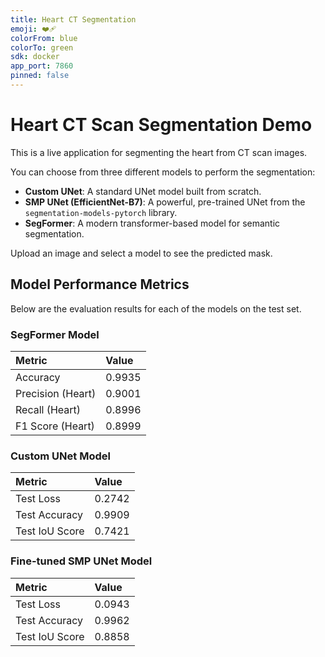```yaml
---
title: Heart CT Segmentation
emoji: ❤️‍🩹
colorFrom: blue
colorTo: green
sdk: docker
app_port: 7860
pinned: false
---
```


# Heart CT Scan Segmentation Demo

This is a live application for segmenting the heart from CT scan images.

You can choose from three different models to perform the segmentation:
*   **Custom UNet**: A standard UNet model built from scratch.
*   **SMP UNet (EfficientNet-B7)**: A powerful, pre-trained UNet from the `segmentation-models-pytorch` library.
*   **SegFormer**: A modern transformer-based model for semantic segmentation.

Upload an image and select a model to see the predicted mask.


## Model Performance Metrics

Below are the evaluation results for each of the models on the test set.

### SegFormer Model

| Metric             | Value    |
| :----------------- | :------- |
| Accuracy           | 0.9935   |
| Precision (Heart)  | 0.9001   |
| Recall (Heart)     | 0.8996   |
| F1 Score (Heart)   | 0.8999   |

### Custom UNet Model

| Metric         | Value    |
| :------------- | :------- |
| Test Loss      | 0.2742   |
| Test Accuracy  | 0.9909   |
| Test IoU Score | 0.7421   |

### Fine-tuned SMP UNet Model

| Metric         | Value    |
| :------------- | :------- |
| Test Loss      | 0.0943   |
| Test Accuracy  | 0.9962   |
| Test IoU Score | 0.8858   |
